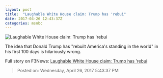 ```yaml
---
layout: post
title:  "Laughable White House claim: Trump has 'rebui"
date: 2017-04-26 12:43:37Z
categories: msnbc
---
```


![Laughable White House claim: Trump has 'rebui](http://www.msnbc.com/sites/msnbc/files/styles/ratio--1_91-1--1200x630/public/645959708.jpg?itok=tbRj8JIM)

The idea that Donald Trump has "rebuilt America's standing in the world" in his first 100 days is hilariously wrong.


Full story on F3News: [Laughable White House claim: Trump has 'rebui](http://www.f3nws.com/n/kE4Em)

> Posted on: Wednesday, April 26, 2017 5:43:37 PM
